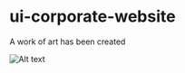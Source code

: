 # ui-corporate-website
A work of art has been created

![Alt text](https://github.com/mahdikargar-cmd/ui-corporate-website/assets/82155434/c1e2ee93-4cbd-4816-a5f8-4c7cf4034554 "Optional title")
